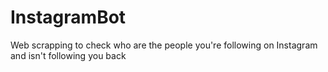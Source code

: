 # InstagramBot
Web scrapping to check who are the people you're following on Instagram and isn't following you back
